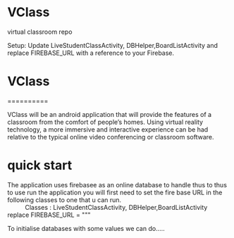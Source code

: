 # VClass
virtual classroom repo


Setup:
Update LiveStudentClassActivity, DBHelper,BoardListActivity and replace FIREBASE_URL with a reference to your Firebase. 

# VClass
==========

<dl>
  VClass will be an android application that will provide the features of a classroom from 
  the comfort of people’s homes. Using virtual reality technology, a more immersive and 
  interactive experience can be had relative to the typical online video conferencing or 
  classroom software.
</dl>

quick start
==========
<dl>
  The application uses firebasee as an online database to handle thus to thus to use run the application
  you will first need to set the fire base URL in the following classes to one that u can run.
  <dd></dd>
   <dd> 
     Classes : LiveStudentClassActivity, DBHelper,BoardListActivity
   </dd>
   <dt>
      replace        FIREBASE_URL = "<insert url here>""
   </dt>
     
   To initialise databases with some values we can do.....
  
     
</dl>
